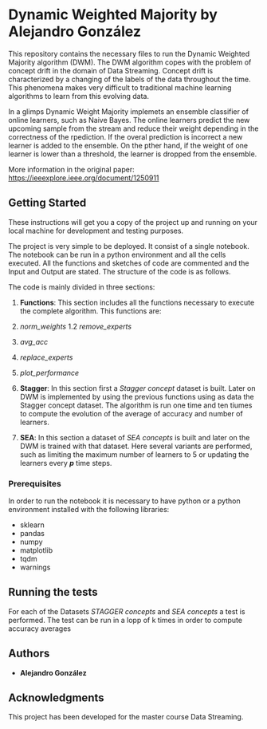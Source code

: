 # Dynamic Weighted Majority by Alejandro González

This repository contains the necessary files to run the Dynamic Weighted Majority algorithm (DWM). The DWM algorithm copes with the problem of concept drift in the domain of Data Streaming. Concept drift is characterized by a changing of the labels of the data throughout the time. This phenomena makes very difficult to traditional machine learning algorithms to learn from this evolving data.

In a glimps Dynamic Weight Majority implemets an ensemble classifier of online learners, such as Naive Bayes. The online learners predict the new upcoming sample from the stream and reduce their weight depending in the correctness of the rpediction. If the overal prediction is incorrect a new learner is added to the ensemble. On the pther hand, if the weight of one learner is lower than a threshold, the learner is dropped from the ensemble.

More information in the original paper: https://ieeexplore.ieee.org/document/1250911

## Getting Started

These instructions will get you a copy of the project up and running on your local machine for development and testing purposes.

The project is very simple to be deployed. It consist of a single notebook. The notebook can be run in a python environment and all the cells executed. All the functions and sketches of code are commented and the Input and Output are stated. The structure of the code is as follows.

The code is mainly divided in three sections:

1. **Functions**: This section includes all the functions necessary to execute the complete algorithm. This functions are:
  1. *norm_weights*
  1.2 *remove_experts*
  3. *avg_acc*
  4. *replace_experts*
  5. *plot_performance*
  
2. **Stagger**: In this section first a *Stagger concept* dataset is built. Later on DWM is implemented by using the previous functions using as data the Stagger concept dataset. The algorithm is run one time and ten tiumes to compute the evolution of the average of accuracy and number of learners.

3. **SEA**: In this section a dataset of *SEA concepts* is built and later on the DWM is trained with that dataset. Here several variants are performed, such as limiting the maximum number of learners to 5 or updating the learners every ***p*** time steps.


### Prerequisites

In order to run the notebook it is necessary to have python or a python environment installed with the following libraries:

* sklearn
* pandas
* numpy
* matplotlib
* tqdm
* warnings

## Running the tests

For each of the Datasets *STAGGER concepts* and *SEA concepts* a test is performed. The test can be run in a lopp of k times in order to compute accuracy averages

## Authors

* **Alejandro González**


## Acknowledgments

This project has been developed for the master course Data Streaming.

